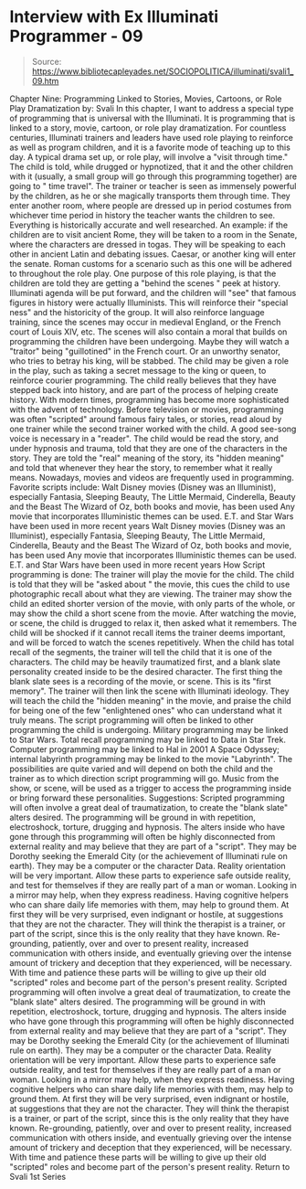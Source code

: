 # Interview with Ex Illuminati Programmer - 09

> Source: https://www.bibliotecapleyades.net/SOCIOPOLITICA/illuminati/svali1_09.htm

Chapter Nine: Programming Linked to Stories, Movies, Cartoons, or Role Play Dramatization by: Svali
In this chapter, I want to address a special type of programming that is universal with the Illuminati. It is programming that is linked to a story, movie, cartoon, or role play dramatization. For countless centuries, Illuminati trainers and leaders have used role playing to reinforce as well as program children, and it is a favorite mode of teaching up to this day. A typical drama set up, or role play, will involve a "visit through time." The child is told, while drugged or hypnotized, that it and the other children with it (usually, a small group will go through this programming together) are going to " time travel". The trainer or teacher is seen as immensely powerful by the children, as he or she magically transports them through time. They enter another room, where people are dressed up in period costumes from whichever time period in history the teacher wants the children to see. Everything is historically accurate and well researched. An example: if the children are to visit ancient Rome, they will be taken to a room in the Senate, where the characters are dressed in togas. They will be speaking to each other in ancient Latin and debating issues. Caesar, or another king will enter the senate. Roman customs for a scenario such as this one will be adhered to throughout the role play. One purpose of this role playing, is that the children are told they are getting a "behind the scenes " peek at history. Illuminati agenda will be put forward, and the children will "see" that famous figures in history were actually Illuminists. This will reinforce their "special ness" and the historicity of the group. It will also reinforce language training, since the scenes may occur in medieval England, or the French court of Louis XIV, etc. The scenes will also contain a moral that builds on programming the children have been undergoing. Maybe they will watch a "traitor" being "guillotined" in the French court. Or an unworthy senator, who tries to betray his king, will be stabbed. The child may be given a role in the play, such as taking a secret message to the king or queen, to reinforce courier programming. The child really believes that they have stepped back into history, and are part of the process of helping create history. With modern times, programming has become more sophisticated with the advent of technology. Before television or movies, programming was often "scripted" around famous fairy tales, or stories, read aloud by one trainer while the second trainer worked with the child. A good see-song voice is necessary in a "reader". The child would be read the story, and under hypnosis and trauma, told that they are one of the characters in the story. They are told the "real" meaning of the story, its "hidden meaning" and told that whenever they hear the story, to remember what it really means. Nowadays, movies and videos are frequently used in programming. Favorite scripts include:
Walt Disney movies (Disney was an Illuminist), especially Fantasia, Sleeping Beauty, The Little Mermaid, Cinderella, Beauty and the Beast The Wizard of Oz, both books and movie, has been used Any movie that incorporates Illuministic themes can be used. E.T. and Star Wars have been used in more recent years
Walt Disney movies (Disney was an Illuminist), especially Fantasia, Sleeping Beauty, The Little Mermaid, Cinderella, Beauty and the Beast
The Wizard of Oz, both books and movie, has been used
Any movie that incorporates Illuministic themes can be used. E.T. and Star Wars have been used in more recent years
How Script programming is done:
The trainer will play the movie for the child. The child is told that they will be "asked about " the movie, this cues the child to use photographic recall about what they are viewing. The trainer may show the child an edited shorter version of the movie, with only parts of the whole, or may show the child a short scene from the movie. After watching the movie, or scene, the child is drugged to relax it, then asked what it remembers. The child will be shocked if it cannot recall items the trainer deems important, and will be forced to watch the scenes repetitively. When the child has total recall of the segments, the trainer will tell the child that it is one of the characters. The child may be heavily traumatized first, and a blank slate personality created inside to be the desired character. The first thing the blank slate sees is a recording of the movie, or scene. This is its "first memory". The trainer will then link the scene with Illuminati ideology. They will teach the child the "hidden meaning" in the movie, and praise the child for being one of the few "enlightened ones" who can understand what it truly means. The script programming will often be linked to other programming the child is undergoing. Military programming may be linked to Star Wars. Total recall programming may be linked to Data in Star Trek. Computer programming may be linked to Hal in 2001 A Space Odyssey; internal labyrinth programming may be linked to the movie "Labyrinth". The possibilities are quite varied and will depend on both the child and the trainer as to which direction script programming will go. Music from the show, or scene, will be used as a trigger to access the programming inside or bring forward these personalities.
Suggestions:
Scripted programming will often involve a great deal of traumatization, to create the "blank slate" alters desired. The programming will be ground in with repetition, electroshock, torture, drugging and hypnosis. The alters inside who have gone through this programming will often be highly disconnected from external reality and may believe that they are part of a "script". They may be Dorothy seeking the Emerald City (or the achievement of Illuminati rule on earth). They may be a computer or the character Data. Reality orientation will be very important. Allow these parts to experience safe outside reality, and test for themselves if they are really part of a man or woman. Looking in a mirror may help, when they express readiness. Having cognitive helpers who can share daily life memories with them, may help to ground them. At first they will be very surprised, even indignant or hostile, at suggestions that they are not the character. They will think the therapist is a trainer, or part of the script, since this is the only reality that they have known. Re-grounding, patiently, over and over to present reality, increased communication with others inside, and eventually grieving over the intense amount of trickery and deception that they experienced, will be necessary. With time and patience these parts will be willing to give up their old "scripted" roles and become part of the person's present reality.
Scripted programming will often involve a great deal of traumatization, to create the "blank slate" alters desired. The programming will be ground in with repetition, electroshock, torture, drugging and hypnosis. The alters inside who have gone through this programming will often be highly disconnected from external reality and may believe that they are part of a "script". They may be Dorothy seeking the Emerald City (or the achievement of Illuminati rule on earth). They may be a computer or the character Data. Reality orientation will be very important. Allow these parts to experience safe outside reality, and test for themselves if they are really part of a man or woman. Looking in a mirror may help, when they express readiness. Having cognitive helpers who can share daily life memories with them, may help to ground them. At first they will be very surprised, even indignant or hostile, at suggestions that they are not the character. They will think the therapist is a trainer, or part of the script, since this is the only reality that they have known. Re-grounding, patiently, over and over to present reality, increased communication with others inside, and eventually grieving over the intense amount of trickery and deception that they experienced, will be necessary.
With time and patience these parts will be willing to give up their old "scripted" roles and become part of the person's present reality.
Return to Svali 1st Series
